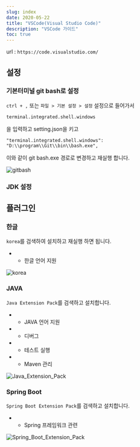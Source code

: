 ```yaml
---
slug: index
date: 2020-05-22
title: "VSCode(Visual Studio Code)"
description: "VSCode 가이드"
toc: true
---
```


url : `https://code.visualstudio.com/`


## 설정

### 기본터미널 git bash로 설정

`ctrl + ,` 또는 `파일 > 기본 설정 > 설정` 설정으로 들어가서

```
terminal.integrated.shell.windows
```
을 입력하고 setting.json을 키고

```
"terminal.integrated.shell.windows": "D:\\program\\Git\\bin\\bash.exe",
```

이와 같이 git bash.exe 경로로 변경하고 재실행 합니다.

![gitbash](/docs/etc/etc/vscode/gitbash.png)


### JDK 설정



## 플러그인

### 한글

`korea`를 검색하여 설치하고 재실행 하면 됩니다.

- - 한글 언어 지원

![korea](/docs/etc/etc/vscode/korea.png)

### JAVA

`Java Extension Pack`를 검색하고 설치합니다.

- - JAVA 언어 지원
- - 디버그
- - 테스트 실행
- - Maven 관리

![Java_Extension_Pack](/docs/etc/etc/vscode/Java_Extension_Pack.png)


### Spring Boot

`Spring Boot Extension Pack`를 검색하고 설치합니다.

- - Spring 프레임워크 관련

![Spring_Boot_Extension_Pack](/docs/etc/etc/vscode/Spring_Boot_Extension_Pack.png)
